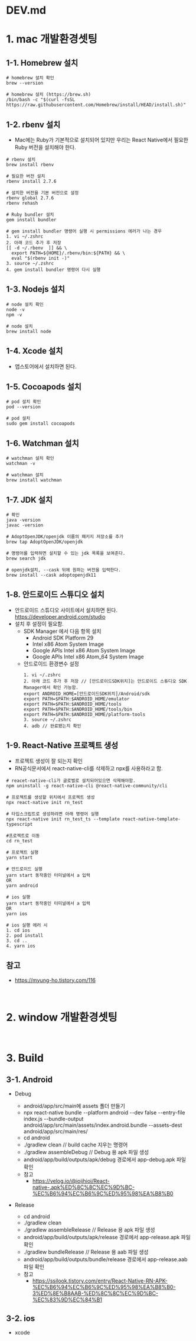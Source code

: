 # DEV.md

# 1. mac 개발환경셋팅
## 1-1. Homebrew 설치
```
# homebrew 설치 확인
brew --version

# homebrew 설치 (https://brew.sh)
/bin/bash -c "$(curl -fsSL https://raw.githubusercontent.com/Homebrew/install/HEAD/install.sh)"
```

## 1-2. rbenv 설치
- Mac에는 Ruby가 기본적으로 설치되어 있지만 우리는 React Native에서 필요한 Ruby 버전을 설치해야 한다. 
```
# rbenv 설치
brew install rbenv

# 필요한 버전 설치
rbenv install 2.7.6

# 설치한 버전을 기본 버전으로 설정
rbenv global 2.7.6
rbenv rehash

# Ruby bundler 설치
gem install bundler

# gem install bundler 명령어 실행 시 permissions 에러가 나는 경우
1. vi ~/.zshrc
2. 아래 코드 추가 후 저장
[[ -d ~/.rbenv  ]] && \
  export PATH=${HOME}/.rbenv/bin:${PATH} && \
  eval "$(rbenv init -)"
3. source ~/.zshrc
4. gem install bundler 명령어 다시 실행
```

## 1-3. Nodejs 설치
```
# node 설치 확인
node -v
npm -v

# node 설치
brew install node
```

## 1-4. Xcode 설치
- 앱스토어에서 설치하면 된다.

## 1-5. Cocoapods 설치
```
# pod 설치 확인
pod --version

# pod 설치
sudo gem install cocoapods
```

## 1-6. Watchman 설치
```
# watchman 설치 확인
watchman -v

# watchman 설치
brew install watchman
```

## 1-7. JDK 설치
```
# 확인
java -version
javac -version

# AdoptOpenJDK/openjdk 이름의 패키지 저장소를 추가
brew tap AdoptOpenJDK/openjdk

# 명령어를 입력하면 설치할 수 있는 jdk 목록을 보여준다.
brew search jdk

# openjdk설치, --cask 뒤에 원하는 버전을 입력한다.
brew install --cask adoptopenjdk11
```

## 1-8. 안드로이드 스튜디오 설치
- 안드로이드 스튜디오 사이트에서 설치하면 된다. <https://developer.android.com/studio>
- 설치 후 설정이 필요함.
  - SDK Manager 에서 다음 항목 설치
    - Android SDK Platform 29
    - Intel x86 Atom System Image
    - Google APIs Intel x86 Atom System Image
    - Google APIs Intel x86 Atom_64 System Image 
  - 안드로이드 환경변수 설정
    ```
    1. vi ~/.zshrc
    2. 아래 코드 추가 후 저장 // [안드로이드SDK위치]는 안드로이드 스튜디오 SDK Manager에서 확인 가능함.
    export ANDROID_HOME=[안드로이드SDK위치]/Android/sdk
    export PATH=$PATH:$ANDROID_HOME/emulator
    export PATH=$PATH:$ANDROID_HOME/tools
    export PATH=$PATH:$ANDROID_HOME/tools/bin
    export PATH=$PATH:$ANDROID_HOME/platform-tools
    3. source ~/.zshrc
    4. adb // 완료됐는지 확인
    ```

## 1-9. React-Native 프로젝트 생성
- 프로젝트 생성이 잘 되는지 확인
- RN공식문서에서 react-native-cli를 삭제하고 npx를 사용하라고 함.
```
# reacet-native-cli가 글로벌로 설치되어있으면 삭제해야함.
npm uninstall -g react-native-cli @react-native-community/cli

# 프로젝트를 생성할 위치에서 프로젝트 생성
npx react-native init rn_test

# 타입스크립트로 생성하려면 아래 명령어 실행
npx react-native init rn_test_ts --template react-native-template-typescript

#프로젝트로 이동
cd rn_test

# 프로젝트 실행
yarn start

# 안드로이드 실행
yarn start 동작중인 터미널에서 a 입력
OR
yarn android

# ios 실행
yarn start 동작중인 터미널에서 a 입력
OR
yarn ios

# ios 실행 에러 시
1. cd ios
2. pod install
3. cd ..
4. yarn ios
```

## 참고
- <https://myung-ho.tistory.com/116>

<br/>

# 2. window 개발환경셋팅

<br/>

# 3. Build
## 3-1. Android
- Debug 
  - android/app/src/main에 assets 폴더 만들기 
  - npx react-native bundle --platform android --dev false --entry-file index.js --bundle-output android/app/src/main/assets/index.android.bundle --assets-dest android/app/src/main/res/
  - cd android
  - ./gradlew clean  // build cache 지우는 명령어
  - ./gradlew assembleDebug  // Debug 용 apk 파일 생성
  - android/app/build/outputs/apk/debug 경로에서 app-debug.apk 파일 확인
  - 참고
    - <https://velog.io/@ioijhioi/React-native-.apk%ED%8C%8C%EC%9D%BC-%EC%B6%94%EC%B6%9C%ED%95%98%EA%B8%B0>
      
- Release
  - cd android
  - ./gradlew clean
  - ./gradlew assembleRelease  // Release 용 apk 파일 생성
  - android/app/build/outputs/apk/release 경로에서 app-release.apk 파일 확인
  - ./gradlew bundleRelease  // Release 용 aab 파일 생성
  - android/app/build/outputs/bundle/release 경로에서 app-release.aab 파일 확인
  - 참고
    - <https://ssilook.tistory.com/entry/React-Native-RN-APK-%EC%B6%94%EC%B6%9C%ED%95%98%EA%B8%B0-3%ED%8E%B8AAB-%ED%8C%8C%EC%9D%BC-%EC%83%9D%EC%84%B1>

## 3-2. ios
  - xcode
